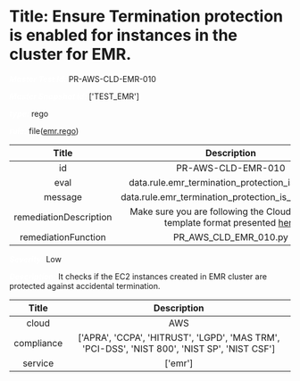 



# Title: Ensure Termination protection is enabled for instances in the cluster for EMR.


***<font color="white">Master Test Id:</font>*** PR-AWS-CLD-EMR-010

***<font color="white">Master Snapshot Id:</font>*** ['TEST_EMR']

***<font color="white">type:</font>*** rego

***<font color="white">rule:</font>*** file([emr.rego])  
  
  
  
  

|Title|Description|
| :---: | :---: |
|id|PR-AWS-CLD-EMR-010|
|eval|data.rule.emr_termination_protection_is_enabled|
|message|data.rule.emr_termination_protection_is_enabled_err|
|remediationDescription|Make sure you are following the Cloudformation template format presented <a href='https://boto3.amazonaws.com/v1/documentation/api/latest/reference/services/emr.html#EMR.Client.describe_cluster' target='_blank'>here</a>|
|remediationFunction|PR_AWS_CLD_EMR_010.py|


***<font color="white">Severity:</font>*** Low

***<font color="white">Description:</font>*** It checks if the EC2 instances created in EMR cluster are protected against accidental termination.  
  
  

|Title|Description|
| :---: | :---: |
|cloud|AWS|
|compliance|['APRA', 'CCPA', 'HITRUST', 'LGPD', 'MAS TRM', 'PCI-DSS', 'NIST 800', 'NIST SP', 'NIST CSF']|
|service|['emr']|



[emr.rego]: https://github.com/prancer-io/prancer-compliance-test/tree/master/aws/cloud/emr.rego
